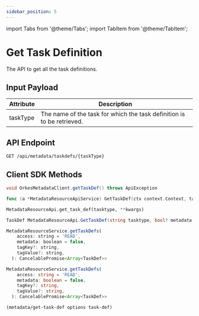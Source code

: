 ```yaml
---
sidebar_position: 5
---
```

import Tabs from '@theme/Tabs';
import TabItem from '@theme/TabItem';

# Get Task Definition

The API to get all the task definitions.

## Input Payload


| Attribute  | Description                                    |
| ---------- |------------------------------------------------|
| taskType   | The name of the task for which the task definition is to be retrieved. | 
## API Endpoint
```
GET /api/metadata/taskdefs/{taskType}
```

## Client SDK Methods

<Tabs>
<TabItem value="Java" label="Java">

```java
void OrkesMetadataClient.getTaskDef() throws ApiException
```

</TabItem>
<TabItem value="Golang" label="Golang">

```go
func (a *MetadataResourceApiService) GetTaskDef(ctx context.Context, tasktype string) (model.TaskDef, *http.Response, error)
```

</TabItem>
<TabItem value="Python" label="Python">

```python
MetadataResourceApi.get_task_def(tasktype, **kwargs)
```

</TabItem>
<TabItem value="CSharp" label="CSharp">

```csharp
TaskDef MetadataResourceApi.GetTaskDef(string tasktype, bool? metadata = null)
```

</TabItem>
<TabItem value="Javascript" label="Javascript">

```javascript
MetadataResourceService.getTaskDefs(
    access: string = 'READ',
    metadata: boolean = false,
    tagKey?: string,
    tagValue?: string,
  ): CancelablePromise<Array<TaskDef>>
```

</TabItem>
<TabItem value="Typescript" label="Typescript">

```typescript
MetadataResourceService.getTaskDefs(
    access: string = 'READ',
    metadata: boolean = false,
    tagKey?: string,
    tagValue?: string,
  ): CancelablePromise<Array<TaskDef>>
```

</TabItem>
<TabItem value="Clojure" label="Clojure">

```clojure
(metadata/get-task-def options task-def)
```

</TabItem>
</Tabs>
